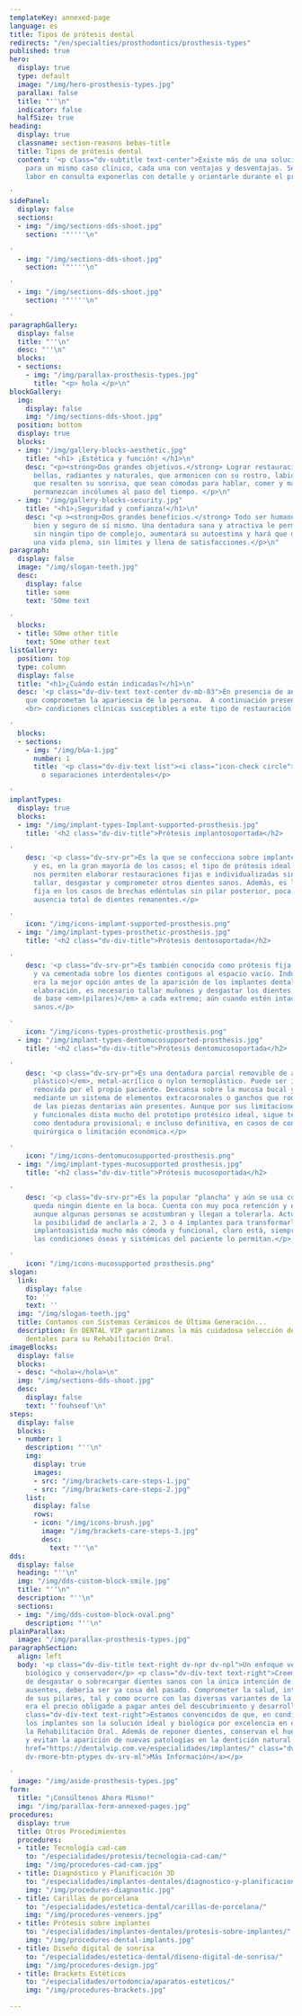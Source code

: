 ```yaml
---
templateKey: annexed-page
language: es
title: Tipos de prótesis dental
redirects: "/en/specialties/prosthodontics/prosthesis-types"
published: true
hero:
  display: true
  type: default
  image: "/img/hero-prosthesis-types.jpg"
  parallax: false
  title: "''\n"
  indicator: false
  halfSize: true
heading:
  display: true
  classname: section-reasons bebas-title
  title: Tipos de prótesis dental
  content: '<p class="dv-subtitle text-center">Existe más de una solución protésica
    para un mismo caso clínico, cada una con ventajas y desventajas. Será nuestra
    labor en consulta exponerlas con detalle y orientarle durante el proceso de selección.</p>

'
sidePanel:
  display: false
  sections:
  - img: "/img/sections-dds-shoot.jpg"
    section: '"''''\n"

'
  - img: "/img/sections-dds-shoot.jpg"
    section: '"''''\n"

'
  - img: "/img/sections-dds-shoot.jpg"
    section: '"''''\n"

'
paragraphGallery:
  display: false
  title: "''\n"
  desc: "''\n"
  blocks:
  - sections:
    - img: "/img/parallax-prosthesis-types.jpg"
      title: "<p> hola </p>\n"
blockGallery:
  img:
    display: false
    img: "/img/sections-dds-shoot.jpg"
  position: bottom
  display: true
  blocks:
  - img: "/img/gallery-blocks-aesthetic.jpg"
    title: "<h1> ¡Estética y función! </h1>\n"
    desc: "<p><strong>Dos grandes objetivos.</strong> Lograr restauraciones que luzcan
      bellas, radiantes y naturales, que armonicen con su rostro, labios y encías,
      que resalten su sonrisa, que sean cómodas para hablar, comer y masticar y que
      permanezcan incólumes al paso del tiempo. </p>\n"
  - img: "/img/gallery-blocks-security.jpg"
    title: "<h1>¡Seguridad y confianza!</h1>\n"
    desc: "<p ><strong>Dos grandes beneficios.</strong> Todo ser humano necesita sentirse
      bien y seguro de sí mismo. Una dentadura sana y atractiva le permitirá sonreír
      sin ningún tipo de complejo, aumentará su autoestima y hará que disfrute de
      una vida plena, sin límites y llena de satisfacciones.</p>\n"
paragraph:
  display: false
  image: "/img/slogan-teeth.jpg"
  desc:
    display: false
    title: some
    text: 'SOme text

'
  blocks:
  - title: SOme other title
    text: SOme other text
listGallery:
  position: top
  type: column
  display: false
  title: "<h1>¿Cuándo están indicadas?</h1>\n"
  desc: '<p class="dv-div-text text-center dv-mb-83">En presencia de anomalías estéticas
    que comprometan la apariencia de la persona.  A continuación presentamos diversas
    <br> condiciones clínicas susceptibles a este tipo de restauración dental:</p>

'
  blocks:
  - sections:
    - img: "/img/b&a-1.jpg"
      number: 1
      title: '<p class="dv-div-text list"><i class="icon-check circle"></i>Diastemas
        o separaciones interdentales</p>

'
implantTypes:
  display: true
  blocks:
  - img: "/img/implant-types-Implant-supported-prosthesis.jpg"
    title: '<h2 class="dv-div-title">Prótesis implantosoportada</h2>

'
    desc: '<p class="dv-srv-pr">Es la que se confecciona sobre implantes dentales
      y es, en la gran mayoría de los casos; el tipo de prótesis ideal. Los implantes
      nos permiten elaborar restauraciones fijas e individualizadas sin tener que
      tallar, desgastar y comprometer otros dientes sanos. Además, es la única alternativa
      fija en los casos de brechas edéntulas sin pilar posterior, poca cantidad o
      ausencia total de dientes remanentes.</p>

'
    icon: "/img/icons-implant-supported-prosthesis.png"
  - img: "/img/implant-types-prosthetic-prosthesis.jpg"
    title: '<h2 class="dv-div-title">Prótesis dentosoportada</h2>

'
    desc: '<p class="dv-srv-pr">Es también conocida como prótesis fija convencional
      y va cementada sobre los dientes contiguos al espacio vacío. Indudablemente
      era la mejor opción antes de la aparición de los implantes dentales. Para su
      elaboración, es necesario tallar muñones y desgastar los dientes que le servirán
      de base <em>(pilares)</em> a cada extremo; aún cuando estén intactos y completamente
      sanos.</p>

'
    icon: "/img/icons-types-prosthetic-prosthesis.png"
  - img: "/img/implant-types-dentomucosupported-prosthesis.jpg"
    title: '<h2 class="dv-div-title">Prótesis dentomucosoportada</h2>

'
    desc: '<p class="dv-srv-pr">Es una dentadura parcial removible de acrílico <em>(material
      plástico)</em>, metal-acrílico o nylon termoplástico. Puede ser insertada y
      removida por el propio paciente. Descansa sobre la mucosa bucal y se retiene
      mediante un sistema de elementos extracoronales o ganchos que rodean a algunas
      de las piezas dentarias aún presentes. Aunque por sus limitaciones estéticas
      y funcionales dista mucho del prototipo protésico ideal, sigue teniendo vigencia
      como dentadura provisional; e incluso definitiva, en casos de contraindicación
      quirúrgica o limitación económica.</p>

'
    icon: "/img/icons-dentomucosupported-prosthesis.png"
  - img: "/img/implant-types-mucosupported prosthesis.jpg"
    title: '<h2 class="dv-div-title">Prótesis mucosoportada</h2>

'
    desc: '<p class="dv-srv-pr">Es la popular "plancha" y aún se usa cuando ya no
      queda ningún diente en la boca. Cuenta con muy poca retención y estabilidad,
      aunque algunas personas se acostumbran y llegan a tolerarla. Actualmente existe
      la posibilidad de anclarla a 2, 3 o 4 implantes para transformarla en una sobredentadura
      implantoasistida mucho más cómoda y funcional, claro está, siempre y cuando
      las condiciones óseas y sistémicas del paciente lo permitan.</p>

'
    icon: "/img/icons-mucosupported prosthesis.png"
slogan:
  link:
    display: false
    to: ''
    text: ''
  img: "/img/slogan-teeth.jpg"
  title: Contamos con Sistemas Cerámicos de Última Generación...
  description: En DENTAL VIP garantizamos la más cuidadosa selección de materiales
    dentales para su Rehabilitación Oral.
imageBlocks:
  display: false
  blocks:
  - desc: "<hola></hola>\n"
  img: "/img/sections-dds-shoot.jpg"
  desc:
    display: false
    text: "'fouhseof'\n"
steps:
  display: false
  blocks:
  - number: 1
    description: "''\n"
    img:
      display: true
      images:
      - src: "/img/brackets-care-steps-1.jpg"
      - src: "/img/brackets-care-steps-2.jpg"
    list:
      display: false
      rows:
      - icon: "/img/icons-brush.jpg"
        image: "/img/brackets-care-steps-3.jpg"
        desc:
          text: "''\n"
dds:
  display: false
  heading: "''\n"
  img: "/img/dds-custom-block-smile.jpg"
  title: "''\n"
  description: "''\n"
  sections:
  - img: "/img/dds-custom-block-oval.png"
    description: "''\n"
plainParallax:
  image: "/img/parallax-prosthesis-types.jpg"
paragraphSection:
  align: left
  body: '<p class="dv-div-title text-right dv-npr dv-npl">Un enfoque verdaderamente
    biológico y conservador</p> <p class="dv-div-text text-right">Creemos que la rutina
    de desgastar o sobrecargar dientes sanos con la única intención de reponer otros
    ausentes, debería ser ya cosa del pasado. Comprometer la salud, integridad y longevidad
    de sus pilares, tal y como ocurre con las diversas variantes de la prótesis convencional,
    era el precio obligado a pagar antes del descubrimiento y desarrollo de la oseointegración.</p><p
    class="dv-div-text text-right">Estamos convencidos de que, en condiciones favorables,
    los implantes son la solución ideal y biológica por excelencia en el campo de
    la Rehabilitación Oral. Además de reponer dientes, conservan el hueso maxilar
    y evitan la aparición de nuevas patologías en la dentición natural remanente.<br><br><a
    href="https://dentalvip.com.ve/especialidades/implantes/" class="dv-rmore-btn
    dv-rmore-btn-ptypes dv-srv-ml">Más Información</a></p>

'
  image: "/img/aside-prosthesis-types.jpg"
form:
  title: "¡Consúltenos Ahora Mismo!"
  img: "/img/parallax-form-annexed-pages.jpg"
procedures:
  display: true
  title: Otros Procedimientos
  procedures:
  - title: Tecnología cad-cam
    to: "/especialidades/protesis/tecnologia-cad-cam/"
    img: "/img/procedures-cad-cam.jpg"
  - title: Diagnóstico y Planificación 3D
    to: "/especialidades/implantes-dentales/diagnostico-y-planificacion-3d/"
    img: "/img/procedures-diagnostic.jpg"
  - title: Carillas de porcelana
    to: "/especialidades/estetica-dental/carillas-de-porcelana/"
    img: "/img/procedures-veneers.jpg"
  - title: Prótesis sobre implantes
    to: "/especialidades/implantes-dentales/protesis-sobre-implantes/"
    img: "/img/procedures-dental-implants.jpg"
  - title: Diseño digital de sonrisa
    to: "/especialidades/estetica-dental/diseno-digital-de-sonrisa/"
    img: "/img/procedures-design.jpg"
  - title: Brackets Estéticos
    to: "/especialidades/ortodoncia/aparatos-esteticos/"
    img: "/img/procedures-brackets.jpg"

---
```

